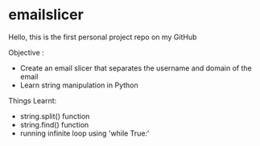 # emailslicer

Hello, this is the first personal project repo on my GitHub

Objective : 
- Create an email slicer that separates the username and domain of the email
- Learn string manipulation in Python

Things Learnt:
 - string.split() function
 - string.find() function
 - running infinite loop using  'while True:'
